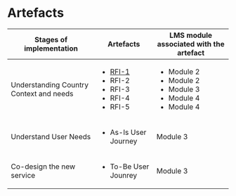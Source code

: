 # Artefacts

| Stages of implementation                | Artefacts                                                                                                                                                            | LMS module associated with the artefact                                                        |
| --------------------------------------- | -------------------------------------------------------------------------------------------------------------------------------------------------------------------- | ---------------------------------------------------------------------------------------------- |
| Understanding Country Context and needs | <ul><li><a href="https://app.gitbook.com/o/pxmRWOPoaU8fUAbbcrus/s/zlgZ7XvqYnhGTNjlQo19/">RFI-1</a></li><li>RFI-2</li><li>RFI-3</li><li>RFI-4</li><li>RFI-5</li></ul> | <ul><li>Module 2</li><li>Module 2</li><li>Module 3</li><li>Module 4</li><li>Module 4</li></ul> |
| Understand User Needs                   | <ul><li>As-Is User Journey</li></ul>                                                                                                                                 | Module 3                                                                                       |
| Co-design the new service               | <ul><li>To-Be User Jounrey</li></ul>                                                                                                                                 | Module 3                                                                                       |
